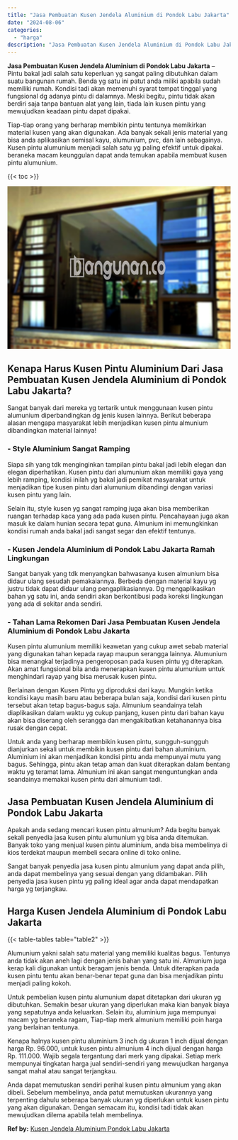 ```yaml
---
title: "Jasa Pembuatan Kusen Jendela Aluminium di Pondok Labu Jakarta"
date: "2024-08-06"
categories: 
  - "harga"
description: "Jasa Pembuatan Kusen Jendela Aluminium di Pondok Labu Jakarta. Anda dapat memutuskan sendiri perihal kusen pintu almunium yang akan dibeli. Sebelum membeliny..."
---
```


**Jasa Pembuatan Kusen Jendela Aluminium di Pondok Labu Jakarta** – Pintu bakal jadi salah satu keperluan yg sangat paling dibutuhkan dalam suatu bangunan rumah. Benda yg satu ini patut anda miliki apabila sudah memiliki rumah. Kondisi tadi akan memenuhi syarat tempat tinggal yang fungsional dg adanya pintu di dalamnya. Meski begitu, pintu tidak akan berdiri saja tanpa bantuan alat yang lain, tiada lain kusen pintu yang mewujudkan keadaan pintu dapat dipakai.

Tiap-tiap orang yang berharap membikin pintu tentunya memikirkan material kusen yang akan digunakan. Ada banyak sekali jenis material yang bisa anda aplikasikan semisal kayu, alumunium, pvc, dan lain sebagainya. Kusen pintu alumunium menjadi salah satu yg paling efektif untuk dipakai. beraneka macam keunggulan dapat anda temukan apabila membuat kusen pintu alumunium.

{{< toc >}}

![Jasa Pembuatan Kusen Jendela Aluminium di Pondok Labu Jakarta](/images/harga-kusen-jendela-alumunium-11.png)

## Kenapa Harus Kusen Pintu Aluminium Dari Jasa Pembuatan Kusen Jendela Aluminium di Pondok Labu Jakarta?

Sangat banyak dari mereka yg tertarik untuk menggunaan kusen pintu alumunium diperbandingkan dg jenis kusen lainnya. Berikut beberapa alasan mengapa masyarakat lebih menjadikan kusen pintu almunium dibandingkan material lainnya!

### \- Style Aluminium Sangat Ramping

Siapa sih yang tdk menginginkan tampilan pintu bakal jadi lebih elegan dan elegan diperhatikan. Kusen pintu dari alumunium akan memiliki gaya yang lebih ramping, kondisi inilah yg bakal jadi pemikat masyarakat untuk menjadikan tipe kusen pintu dari alumunium dibandingi dengan variasi kusen pintu yang lain.

Selain itu, style kusen yg sangat ramping juga akan bisa memberikan ruangan terhadap kaca yang ada pada kusen pintu. Pencahayaan juga akan masuk ke dalam hunian secara tepat guna. Almunium ini memungkinkan kondisi rumah anda bakal jadi sangat segar dan efektif tentunya.

### \- Kusen Jendela Aluminium di Pondok Labu Jakarta Ramah Lingkungan

Sangat banyak yang tdk menyangkan bahwasanya kusen almunium bisa didaur ulang sesudah pemakaiannya. Berbeda dengan material kayu yg justru tidak dapat didaur ulang pengaplikasiannya. Dg mengaplikasikan bahan yg satu ini, anda sendiri akan berkontibusi pada koreksi lingkungan yang ada di sekitar anda sendiri.

### \- Tahan Lama Rekomen Dari Jasa Pembuatan Kusen Jendela Aluminium di Pondok Labu Jakarta

Kusen pintu alumunium memiliki keawetan yang cukup awet sebab material yang digunakan tahan kepada rayap maupun serangga lainnya. Alumunium bisa menangkal terjadinya pengeroposan pada kusen pintu yg diterapkan. Akan amat fungsional bila anda menerapkan kusen pintu alumunium untuk menghindari rayap yang bisa merusak kusen pintu.

Berlainan dengan Kusen Pintu yg diproduksi dari kayu. Mungkin ketika kondisi kayu masih baru atau beberapa bulan saja, kondisi dari kusen pintu tersebut akan tetap bagus-bagus saja. Almunium seandainya telah diaplikasikan dalam waktu yg cukup panjang, kusen pintu dari bahan kayu akan bisa diserang oleh serangga dan mengakibatkan ketahanannya bisa rusak dengan cepat.

Untuk anda yang berharap membikin kusen pintu, sungguh-sungguh dianjurkan sekali untuk membikin kusen pintu dari bahan aluminium. Aluminium ini akan menjadikan kondisi pintu anda mempunyai mutu yang bagus. Sehingga, pintu akan tetap aman dan kuat diterapkan dalam bentang waktu yg teramat lama. Almunium ini akan sangat menguntungkan anda seandainya memakai kusen pintu dari almunium tadi.

## Jasa Pembuatan Kusen Jendela Aluminium di Pondok Labu Jakarta

Apakah anda sedang mencari kusen pintu almunium? Ada begitu banyak sekali penyedia jasa kusen pintu alumunium yg bisa anda ditemukan. Banyak toko yang menjual kusen pintu aluminium, anda bisa membelinya di kios terdekat maupun membeli secara online di toko online.

Sangat banyak penyedia jasa kusen pintu almunium yang dapat anda pilih, anda dapat membelinya yang sesuai dengan yang didambakan. Pilih penyedia jasa kusen pintu yg paling ideal agar anda dapat mendapatkan harga yg terjangkau.

## Harga Kusen Jendela Aluminium di Pondok Labu Jakarta

{{< table-tables table="table2" >}}

Alumunium yakni salah satu material yang memiliki kualitas bagus. Tentunya anda tidak akan aneh lagi dengan jenis bahan yang satu ini. Almunium juga kerap kali digunakan untuk beragam jenis benda. Untuk diterapkan pada kusen pintu tentu akan benar-benar tepat guna dan bisa menjadikan pintu menjadi paling kokoh.

Untuk pembelian kusen pintu alumunium dapat ditetapkan dari ukuran yg dibutuhkan. Semakin besar ukuran yang diperlukan maka kian banyak biaya yang sepatutnya anda keluarkan. Selain itu, aluminium juga mempunyai macam yg beraneka ragam, Tiap-tiap merk almunium memiliki poin harga yang berlainan tentunya.

Kenapa halnya kusen pintu aluminium 3 inch dg ukuran 1 inch dijual dengan harga Rp. 96.000, untuk kusen pintu almunium 4 inch dijual dengan harga Rp. 111.000. Wajib segala tergantung dari merk yang dipakai. Setiap merk mempunyai tingkatan harga jual sendiri-sendiri yang mewujudkan harganya sangat mahal atau sangat terjangkau.

Anda dapat memutuskan sendiri perihal kusen pintu almunium yang akan dibeli. Sebelum membelinya, anda patut memutuskan ukurannya yang terpenting dahulu seberapa banyak ukuran yg diperlukan untuk kusen pintu yang akan digunakan. Dengan semacam itu, kondisi tadi tidak akan mewujudkan dilema apabila telah membelinya.

**Ref by:** [Kusen Jendela Aluminium Pondok Labu Jakarta](https://id.wikipedia.org/wiki/Kusen)
